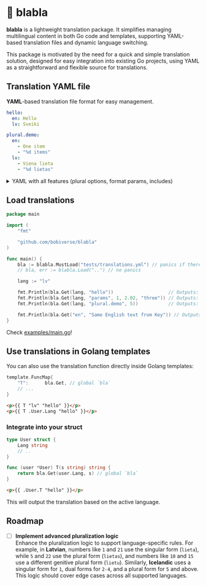 # 💬 blabla

**blabla** is a lightweight translation package. 
It simplifies managing multilingual content in both Go code and templates, supporting YAML-based translation files and dynamic language switching.

This package is motivated by the need for a quick and simple translation solution, designed for easy integration into existing Go projects, using YAML as a straightforward and flexible source for translations.


## Translation YAML file

**YAML**-based translation file format for easy management.


```yaml
hello:
  en: Hello
  lv: Sveiki

plural.demo:
  en:
    - One item
    - "%d items"
  lv: 
    - Viena lieta
    - "%d lietas"
```

<details>
  <summary>YAML with all features (plural options, format params, includes)</summary>

The `^` in a YAML file copies the text from the translation key. The key can either be used as the final text or as a unique token for translations below.

```yaml

params:
  en: "1=%d, 2=%0.2f 3=%s"
  lv: "1=%d, 2=%0.2f 3=%s"

Same English text from Key:
  en: ^
  lv: Tas pats teksts no key

# Include additional translation files
include:
  sub: sub.yml
  sub2: sub3.yml
```
</details>

## Load translations

```go
package main

import (
	"fmt"

	"github.com/bobiverse/blabla"
)

func main() {
	bla := blabla.MustLoad("tests/translations.yml") // panics if there's an error
	// bla, err := blabla.Load("..") // no panics

	lang := "lv"

	fmt.Println(bla.Get(lang, "hello"))                    // Outputs: "Sveiki"
	fmt.Println(bla.Get(lang, "params", 1, 2.02, "three")) // Outputs: "1=1, 2=2.02 3=three"
	fmt.Println(bla.Get(lang, "plural.demo", 5))           // Outputs: "5 items"

	fmt.Println(bla.Get("en", "Same English text from Key")) // Outputs: "Same English text from Key"
}
```

Check [examples/main.go](examples/main.go)!


## Use translations in Golang templates

You can also use the translation function directly inside Golang templates:

```go
template.FuncMap{
    "T":      bla.Get, // global `bla`
    // ...
}
```

```html
<p>{{ T "lv" "hello" }}</p>
<p>{{ T .User.Lang "hello" }}</p>
```

### Integrate into your struct
```go
type User struct {
    Lang string 
    // ..
}

func (user *User) T(s string) string {
    return bla.Get(user.Lang, s) // global `bla`
}
```

```html
<p>{{ .User.T "hello" }}</p>
```

This will output the translation based on the active language.


## Roadmap

- [ ] **Implement advanced pluralization logic**  
  Enhance the pluralization logic to support language-specific rules. For example, in **Latvian**, numbers like `1` and `21` use the singular form (`lieta`), while `5` and `22` use the plural form (`lietas`), and numbers like `10` and `15` use a different genitive plural form (`lietu`). Similarly, **Icelandic** uses a singular form for `1`, dual forms for `2-4`, and a plural form for `5` and above. This logic should cover edge cases across all supported languages.


